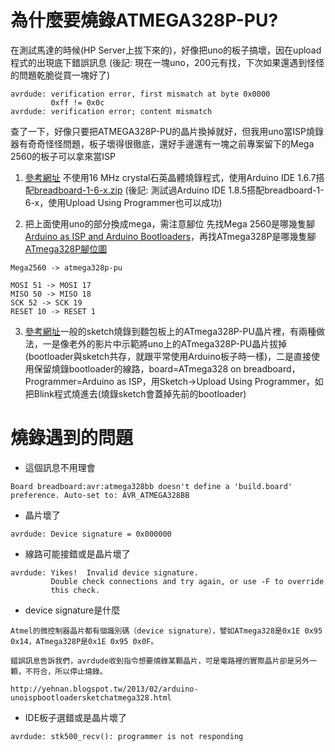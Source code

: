 # 為什麼要燒錄ATMEGA328P-PU?
在測試馬達的時候(HP Server上拔下來的)，好像把uno的板子搞壞，因在upload程式的出現底下錯誤訊息 (後記: 現在一塊uno，200元有找，下次如果還遇到怪怪的問題乾脆從買一塊好了)

```
avrdude: verification error, first mismatch at byte 0x0000
         0xff != 0x0c
avrdude: verification error; content mismatch
```
查了一下，好像只要把ATMEGA328P-PU的晶片換掉就好，但我用uno當ISP燒錄器有奇奇怪怪問題，板子壞得很徹底，還好手邊還有一塊之前專案留下的Mega 2560的板子可以拿來當ISP

1. [參考網址](https://www.youtube.com/watch?v=cebMSJrNntI&t=12s) 不使用16 MHz crystal石英晶體燒錄程式，使用Arduino IDE 1.6.7搭配[breadboard-1-6-x.zip](https://www.arduino.cc/en/Tutorial/ArduinoToBreadboard) (後記: 測試過Arduino IDE 1.8.5搭配breadboard-1-6-x，使用Upload Using Programmer也可以成功)

2. 把上面使用uno的部分換成mega，需注意腳位 先找Mega 2560是哪幾隻腳[Arduino as ISP and Arduino Bootloaders](https://www.arduino.cc/en/Tutorial/ArduinoISP)，再找ATmega328P是哪幾隻腳[ATmega328P腳位圖](https://m.ebay.in/itm/ATMEGA328P-PU-Microcontrolle-r-ARDUINO-UNO-R3-Bootloader-IC-Label-IC-Base-Free-/302372325617)
```
Mega2560 -> atmega328p-pu

MOSI 51 -> MOSI 17
MISO 50 -> MISO 18
SCK 52 -> SCK 19
RESET 10 -> RESET 1
```
3. [參考網址](http://yehnan.blogspot.tw/2013/02/arduino-unoispbootloadersketchatmega328.html)一般的sketch燒錄到麵包板上的ATmega328P-PU晶片裡，有兩種做法，一是像老外的影片中示範將uno上的ATmega328P-PU晶片拔掉(bootloader與sketch共存，就跟平常使用Arduino板子時一樣)，二是直接使用保留燒錄bootloader的線路，board=ATmega328 on breadboard，Programmer=Arduino as ISP，用Sketch->Upload Using Programmer，如把Blink程式燒進去(燒錄sketch會蓋掉先前的bootloader)

# 燒錄遇到的問題
* 這個訊息不用理會
```
Board breadboard:avr:atmega328bb doesn't define a 'build.board' preference. Auto-set to: AVR_ATMEGA328BB
```
* 晶片壞了
```
avrdude: Device signature = 0x000000
```
* 線路可能接錯或是晶片壞了
```
avrdude: Yikes!  Invalid device signature.
         Double check connections and try again, or use -F to override
         this check.
```
* device signature是什麼
```
Atmel的微控制器晶片都有個識別碼（device signature），譬如ATmega328是0x1E 0x95 0x14，ATmega328P是0x1E 0x95 0x0F。

錯誤訊息告訴我們，avrdude收到指令想要燒錄某顆晶片，可是電路裡的實際晶片卻是另外一顆，不符合，所以停止燒錄。

http://yehnan.blogspot.tw/2013/02/arduino-unoispbootloadersketchatmega328.html
```
* IDE板子選錯或是晶片壞了
```
avrdude: stk500_recv(): programmer is not responding
```
